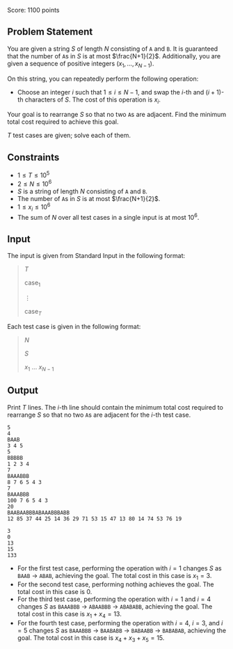 Score: $1100$ points

## Problem Statement

You are given a string $S$ of length $N$ consisting of `A` and `B`. It is guaranteed that the number of `A`s in $S$ is at most $\frac{N+1}{2}$. Additionally, you are given a sequence of positive integers $(x_1, \ldots, x_{N-1})$.

On this string, you can repeatedly perform the following operation:

- Choose an integer $i$ such that $1\leq i\leq N-1$, and swap the $i$-th and $(i+1)$-th characters of $S$. The cost of this operation is $x_i$.

Your goal is to rearrange $S$ so that no two `A`s are adjacent. Find the minimum total cost required to achieve this goal.

$T$ test cases are given; solve each of them.

## Constraints

- $1\leq T\leq 10^5$
- $2\leq N\leq 10^6$
- $S$ is a string of length $N$ consisting of `A` and `B`.
- The number of `A`s in $S$ is at most $\frac{N+1}{2}$.
- $1\leq x_i \leq 10^6$
- The sum of $N$ over all test cases in a single input is at most $10^6$.

## Input

The input is given from Standard Input in the following format:

> $T$
> 
> $\text{case}_1$
> 
> $\vdots$
> 
> $\text{case}_T$

Each test case is given in the following format:

> $N$
> 
> $S$
> 
> $x_1$ $\ldots$ $x_{N-1}$

## Output

Print $T$ lines. The $i$-th line should contain the minimum total cost required to rearrange $S$ so that no two `A`s are adjacent for the $i$-th test case.

```input1
5
4
BAAB
3 4 5
5
BBBBB
1 2 3 4
7
BAAABBB
8 7 6 5 4 3
7
BAAABBB
100 7 6 5 4 3
20
BAABAABBBABAAABBBABB
12 85 37 44 25 14 36 29 71 53 15 47 13 80 14 74 53 76 19
```

```output1
3
0
13
15
133
```

- For the first test case, performing the operation with $i=1$ changes $S$ as `BAAB` → `ABAB`, achieving the goal. The total cost in this case is $x_1=3$.
- For the second test case, performing nothing achieves the goal. The total cost in this case is $0$.
- For the third test case, performing the operation with $i=1$ and $i=4$ changes $S$ as `BAAABBB` → `ABAABBB` → `ABABABB`, achieving the goal. The total cost in this case is $x_1+x_4=13$.
- For the fourth test case, performing the operation with $i=4$, $i=3$, and $i=5$ changes $S$ as `BAAABBB` → `BAABABB` → `BABAABB` → `BABABAB`, achieving the goal. The total cost in this case is $x_4+x_3+x_5=15$.